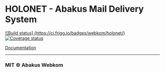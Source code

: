 HOLONET - Abakus Mail Delivery System
=====================================

[![Build status] (https://ci.frigg.io/badges/webkom/holonet/)](https://ci.frigg.io/webkom/holonet/last/)
[![Coverage status](http://ci.frigg.io/badges/coverage/webkom/holonet/)](https://ci.frigg.io/webkom/holonet/last/)

[Documentation](http://holonet.readthedocs.org/)

---

### MIT © Abakus Webkom
